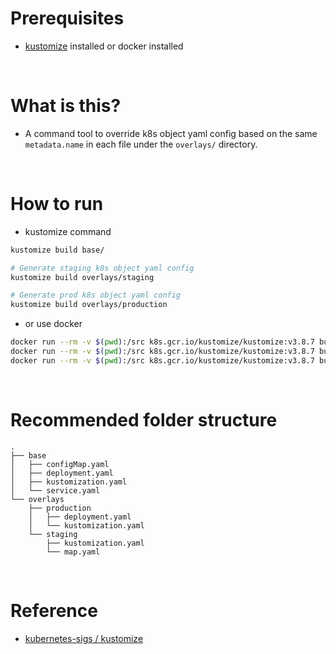 # Prerequisites
* [kustomize](https://kubectl.docs.kubernetes.io/installation/kustomize/) installed or docker installed

<br/>

# What is this?
* A command tool to override k8s object yaml config based on the same `metadata.name` in each file under the `overlays/` directory.

<br/>

# How to run

* kustomize command
```bash
kustomize build base/

# Generate staging k8s object yaml config
kustomize build overlays/staging

# Generate prod k8s object yaml config
kustomize build overlays/production
```

* or use docker
```bash
docker run --rm -v $(pwd):/src k8s.gcr.io/kustomize/kustomize:v3.8.7 build /src/base
docker run --rm -v $(pwd):/src k8s.gcr.io/kustomize/kustomize:v3.8.7 build /src/overlays/staging
docker run --rm -v $(pwd):/src k8s.gcr.io/kustomize/kustomize:v3.8.7 build /src/overlays/production
```

<br/>

# Recommended folder structure
```
.
├── base
│   ├── configMap.yaml
│   ├── deployment.yaml
│   ├── kustomization.yaml
│   └── service.yaml
└── overlays
    ├── production
    │   ├── deployment.yaml
    │   └── kustomization.yaml
    └── staging
        ├── kustomization.yaml
        └── map.yaml
```

<br>

# Reference
* [kubernetes-sigs / kustomize](https://github.com/kubernetes-sigs/kustomize/tree/master/examples/multibases)
